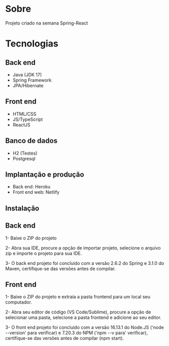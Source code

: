 # Sobre
Projeto criado na semana Spring-React

# Tecnologias

## Back end
* Java (JDK 17)
* Spring Framework
* JPA/Hibernate

## Front end
* HTML/CSS
* JS/TypeScript
* ReactJS

## Banco de dados
* H2 (Testes)
* Postgresql

## Implantação e produção
* Back end: Heroku
* Front end web: Netlify

## Instalação
## Back end
1- Baixe o ZIP do projeto

2- Abra sua IDE, procure a opção de importar projeto, selecione o arquivo zip e importe o projeto para sua IDE.

3- O back end projeto foi concluido com a versão 2.6.2 do Spring e 3.1.0 do Maven, certifique-se das versões antes de compilar.

## Front end
1- Baixe o ZIP do projeto e extraia a pasta frontend para um local seu computador.

2- Abra seu editor de código (VS Code/Sublime), procure a opção de selecionar uma pasta, selecione a pasta frontend e adicione ao seu editor.

3- O front end projeto foi concluido com a versão 16.13.1 do Node.JS ('node --version' para verificar) e 7.20.3 do NPM ('npm --v para' verificar), certifique-se das versões antes de compilar (npm start).
